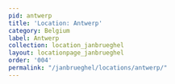 ```yaml
---
pid: antwerp
title: 'Location: Antwerp'
category: Belgium
label: Antwerp
collection: location_janbrueghel
layout: locationpage_janbrueghel
order: '004'
permalink: "/janbrueghel/locations/antwerp/"
---
```

